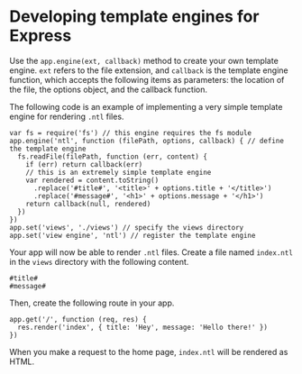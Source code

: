 # Developing template engines for Express

Use the `app.engine(ext, callback)` method to create your own template engine. `ext` refers to the file extension, and `callback` is the template engine function, which accepts the following items as parameters: the location of the file, the options object, and the callback function.

The following code is an example of implementing a very simple template engine for rendering `.ntl` files.

    var fs = require('fs') // this engine requires the fs module
    app.engine('ntl', function (filePath, options, callback) { // define the template engine
      fs.readFile(filePath, function (err, content) {
        if (err) return callback(err)
        // this is an extremely simple template engine
        var rendered = content.toString()
          .replace('#title#', '<title>' + options.title + '</title>')
          .replace('#message#', '<h1>' + options.message + '</h1>')
        return callback(null, rendered)
      })
    })
    app.set('views', './views') // specify the views directory
    app.set('view engine', 'ntl') // register the template engine

Your app will now be able to render `.ntl` files. Create a file named `index.ntl` in the `views` directory with the following content.

    #title#
    #message#

Then, create the following route in your app.

    app.get('/', function (req, res) {
      res.render('index', { title: 'Hey', message: 'Hello there!' })
    })

When you make a request to the home page, `index.ntl` will be rendered as HTML.
